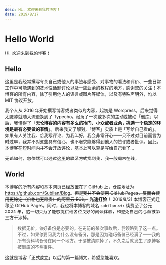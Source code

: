 ```yaml
---
desc: Hi. 欢迎来到我的博客！
date: 2019/8/17
---
```

# Hello World

Hi. 欢迎来到我的博客！

<!-- more -->

## Hello

这里是我经常撰写有关自己或他人的事迹与感受、对事物的看法和评价、一些日常工作中可能遇到的技术性话题讨论以及一些业余的教程的地方，感谢您的关注！本博客的所有内容，除了引用他人的语言或图片等媒体，以及有特殊声明外，均以 MIT 协议开放。

我个人从 2016 年开始撰写博客或者类似的内容，起初是 Wordpress，后来觉得太臃肿就随大流更换到了 Typecho。经历了一次或多次的主动或被动「删库」以后，我懂得了「**无论博客的内容有多么的冷门、小众或者业余，挑选一个稳定的环境是最有必要做的事情**」。后来我又了解到，「博客」实质上是「写给自己看的」。如果有人关注我、给我写评论、为我叫好，我会非常开心——只不过对目前而言为时过早，我并不对这些具有信心，也不奢求能够得到他人的赞许或者批评。因此，本博客在短时间内并不会开放评论，基本上可以算是写给自己看了...

无论如何，您依然可以通过[这里](/Contact)的联系方式找到我，我一般周末在线。

## World

本博客的所有内容和基本网页已经放置在了 GitHub 上，仓库地址为 <https://github.com/Subilan/Blog>。~~但是我并不会使用 GitHub Pages，反而会使用更稳定（价格也更昂贵）的阿里云 ECS。~~ **光速打脸！** 2019/8/31 本博客正式迁移至 GitHub Pages。同时，我也将本博客的域名 `subilan.win` 续费至了公元 2024 年，这一切只为了能够提供给各位良好的阅读体验，和避免自己的心血被第三方干涉掉。

> 数据无价，做好备份是必要的。在先前的某次事故后，我领略到了这一点。不过，如果你要问我为什么没有备份，那是因为碰巧备份已经满了——我的所有资料均备份在同一个地方。于是被清除掉了，不久之后就发生了原博客被删库的不幸事件。

这就是博客「正式成立」以后的第一篇博文，希望您能喜欢。